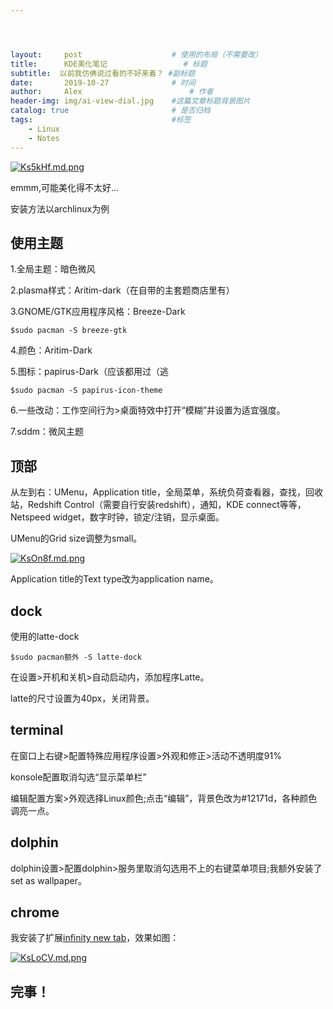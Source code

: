 ```yaml
---




layout:     post   				    # 使用的布局（不需要改）
title:      KDE美化笔记 				# 标题 
subtitle:  以前我仿佛说过看的不好来着？ #副标题
date:       2019-10-27 				# 时间
author:     Alex 						# 作者
header-img: img/ai-view-dial.jpg 	#这篇文章标题背景图片
catalog: true 						# 是否归档
tags:								#标签
    - Linux
    - Notes
---
```


[![Ks5kHf.md.png](https://s2.ax1x.com/2019/10/27/Ks5kHf.md.png)](https://imgchr.com/i/Ks5kHf)

emmm,可能美化得不太好...

安装方法以archlinux为例

## 使用主题

1.全局主题：暗色微风

2.plasma样式：Aritim-dark（在自带的主套题商店里有）

3.GNOME/GTK应用程序风格：Breeze-Dark

```linux shell
$sudo pacman -S breeze-gtk
```

4.颜色：Aritim-Dark

5.图标：papirus-Dark（应该都用过（逃

```
$sudo pacman -S papirus-icon-theme
```

6.一些改动：工作空间行为>桌面特效中打开“模糊”并设置为适宜强度。

7.sddm：微风主题

## 顶部

从左到右：UMenu，Application title，全局菜单，系统负荷查看器，查找，回收站，Redshift Control（需要自行安装redshift），通知，KDE connect等等，Netspeed widget，数字时钟，锁定/注销，显示桌面。

UMenu的Grid size调整为small。

[![KsOn8f.md.png](https://s2.ax1x.com/2019/10/27/KsOn8f.md.png)](https://imgchr.com/i/KsOn8f)

Application title的Text type改为application name。

## dock

使用的latte-dock

```
$sudo pacman额外 -S latte-dock
```

在设置>开机和关机>自动启动内，添加程序Latte。

latte的尺寸设置为40px，关闭背景。

## terminal

在窗口上右键>配置特殊应用程序设置>外观和修正>活动不透明度91%

konsole配置取消勾选“显示菜单栏”

编辑配置方案>外观选择Linux颜色;点击“编辑”，背景色改为#12171d，各种颜色调亮一点。

## dolphin

dolphin设置>配置dolphin>服务里取消勾选用不上的右键菜单项目;我额外安装了set as wallpaper。

## chrome

我安装了扩展[infinity new tab](https://cn.infinitynewtab.com/)，效果如图：

[![KsLoCV.md.png](https://s2.ax1x.com/2019/10/27/KsLoCV.md.png)](https://imgchr.com/i/KsLoCV)

## 完事！

